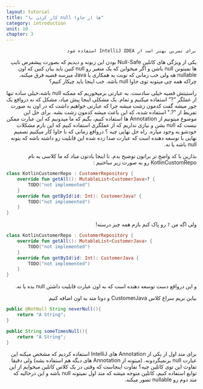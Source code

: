 ```yaml
---
layout: tutorial
title: "کار کردن با null ها از جاوا"
category: introduction
unit: 10
chapter: 3
---
```



<div dir="rtl" markdown="1">



```
برای تمرین بهتر است از IntelliJ IDEA استفاده شود
```

یکی از ویژگی های کاتلین Null-Safe بودن این زبونه و دیدیم که بصورت پیشفرض تایپ ها نمیتونن null باشن و اگر میخواین که یک متغیر رو null کنین باید بیان کنین که اون nullable هه ولی خب زمانی که نوبت به همکاری با Java میرسه قضیه فرق میکنه، چراکه همه چی میتونه توی جاوا null باشه. خب اینجا باید چیکار کنیم؟

 راستیتش قضیه خیلی سادست. به عبارتی برمیخوریم که ممکنه null باشه،خیلی ساده تنها از عملگر “?” استفاده میکنیم و تمام. یک مشکلی اینجا پیش میاد، مشکل که نه درواقع یک جور میشه گفت کدمون زشت میشه چرا که عبارتی خواهیم داشت که در اون به صورت تفریط از "?." استفاده شده، که این باعث میشه کدمون زشت بشه. برای حل این موضوع میتونیم از Annotation ها استفاده کنیم، بگیم که ما میدونیم که این عبارت ممکن نیست که null بشن و نیازی نداریم که از عملگری استفاده کنیم که این بازم مشکلات خودشو به وجود میاره. راه حل نهایی چیه ؟ درواقع زمانی که با جاوا کار میکنیم تصمیم نهایی با توسعه دهنده است که عبارت صدا زده شده این قابلیت رو داشته باشه که بتونه null باشه یا نه.

بذارین با کد واضح تر براتون توضیح بدم. تا اینجا یادتون میاد که ما کلاسی به نام KotlinCustomRepo رو به صورت زیر ساختیم :

</div>

```kotlin
class KotlinCustomerRepo : CustomerRepository {
    override fun getAll(): MutableList<CustomerJava>? {
        TODO("not implemented")
    }
    override fun getById(id: Int): CustomerJava? {
        TODO("not implemented")
    }
}
```

<div dir="rtl" markdown="1">

ولی اگه من `?` رو پاک کنم بازم همه چیز درسته!

</div>

```kotlin
class KotlinCustomerRepo : CustomerRepository {
    override fun getAll(): MutableList<CustomerJava> {
        TODO("not implemented")
    }
    override fun getById(id: Int): CustomerJava {
        TODO("not implemented")
    }
}
```

<div dir="rtl" markdown="1">

و این درواقع دست توسعه دهنده است که به اون عبارت قابلیت داشتن null بده یا نه.

بیاین بریم سراغ کلاس CustomerJava و دوتا متد به اون اضافه کنیم

</div>

```java
public @NotNull String neverNull(){
    return "A String";
}

public String someTimesNull(){
    return "A String";
}
```

<div dir="rtl" markdown="1">

برای متد اول از یکی از Annotation های IntelliJ استفاده کردیم که مشخص میکنه این عبارت null برنمیگردونه. (میتونه از Annotation های دیگه هم استفاده بشه) ولی دقیقا تفاوت این توی کاتلین چیه؟ تفاوت اینجاست که وقتی در یک کلاس کاتلین میخوایم از این توابع استفاده کنیم، کاتلین متوجه میشه که متد اول نمیتونه null باشه و این درحالیه که متد دوم رو nullable تصور میکنه.

</div>
